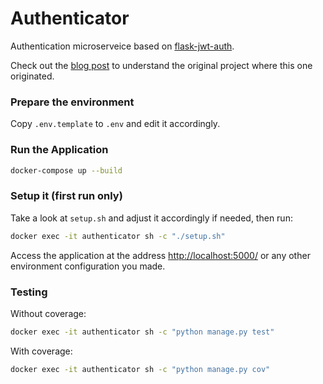 # Authenticator

Authentication microserveice based on [flask-jwt-auth](https://github.com/realpython/flask-jwt-auth).

Check out the [blog post](https://realpython.com/blog/python/token-based-authentication-with-flask/) to understand the original project where this one originated.


### Prepare the environment

Copy `.env.template` to `.env` and edit it accordingly.

### Run the Application

```sh
docker-compose up --build
```

### Setup it (first run only)

Take a look at `setup.sh` and adjust it accordingly if needed, then run:

```sh
docker exec -it authenticator sh -c "./setup.sh"
```


Access the application at the address [http://localhost:5000/](http://localhost:5000/) or any other environment configuration you made.

### Testing

Without coverage:

```sh
docker exec -it authenticator sh -c "python manage.py test"
```

With coverage:

```sh
docker exec -it authenticator sh -c "python manage.py cov"
```
